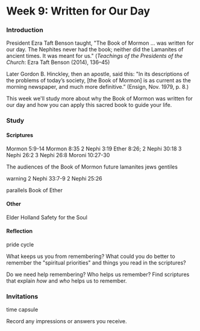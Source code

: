 # Week 9: Written for Our Day

### Introduction

President Ezra Taft Benson taught, "The Book of Mormon … was written for our day. The Nephites never had the book; neither did the Lamanites of ancient times. It was meant for us." (_Teachings of the Presidents of the Church_: Ezra Taft Benson (2014), 136–45)

Later Gordon B. Hinckley, then an apostle, said this: "In its descriptions of the problems of today’s society, [the Book of Mormon] is as current as the morning newspaper, and much more definitive.” (Ensign, Nov. 1979, p. 8.)

This week we'll study more about why the Book of Mormon was written for our day and how you can apply this sacred book to guide your life.

### Study



#### Scriptures

Mormon 5:9-14
Mormon 8:35
2 Nephi 3:19
Ether 8:26; 2 Nephi 30:18
3 Nephi 26:2
3 Nephi 26:8
Moroni 10:27-30

The audiences of the Book of Mormon
future lamanites
jews
gentiles

warning
2 Nephi 33:7-9
2 Nephi 25:26

parallels
Book of Ether

#### Other

Elder Holland Safety for the Soul

#### Reflection

pride cycle

What keeps us you from remembering? What could you do better to remember the "spiritual priorities" and things you read in the scriptures?

Do we need help remembering? Who helps us remember? Find scriptures that explain _how_ and _who_ helps us to remember.

### Invitations

time capsule

Record any impressions or answers you receive.
